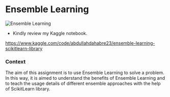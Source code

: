 # Ensemble Learning
![Ensemble Learning](https://th.bing.com/th/id/OIP.cK9vWRH43jXRQnGjdfzKcAAAAA?rs=1&pid=ImgDetMain)
* Kindly review my Kaggle notebook.

https://www.kaggle.com/code/abdullahdahabre23/ensemble-learning-scikitlearn-library

### Context
The aim of this assignment is to use Ensemble Learning to solve a problem. In this way, it is aimed to understand the benefits of Ensemble Learning and to teach the usage details of different ensemble approaches with the help of ScikitLearn library.
